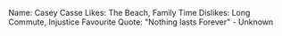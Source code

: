 Name: Casey Casse
Likes: The Beach, Family Time
Dislikes: Long Commute, Injustice
Favourite Quote: "Nothing lasts Forever" - Unknown